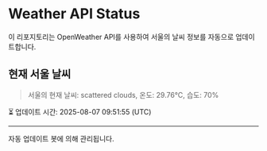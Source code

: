 
# Weather API Status

이 리포지토리는 OpenWeather API를 사용하여 서울의 날씨 정보를 자동으로 업데이트합니다.

## 현재 서울 날씨
> 서울의 현재 날씨: scattered clouds, 온도: 29.76°C, 습도: 70%

⏳ 업데이트 시간: 2025-08-07 09:51:55 (UTC)

---
자동 업데이트 봇에 의해 관리됩니다.
